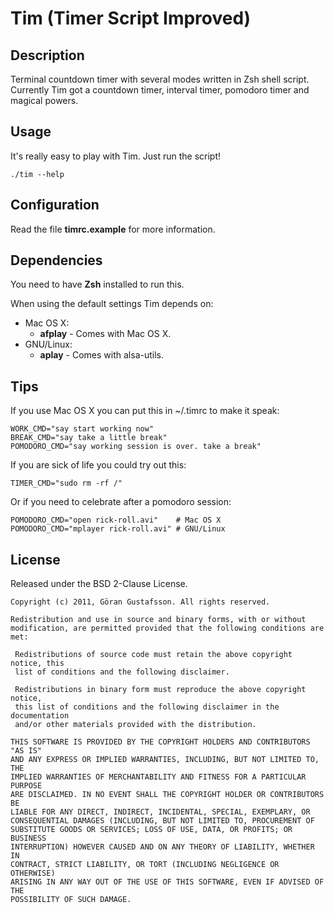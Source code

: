 Tim (Timer Script Improved)
===========================

Description
-----------
Terminal countdown timer with several modes written in Zsh shell script.
Currently Tim got a countdown timer, interval timer, pomodoro timer and magical
powers.

Usage
-----
It's really easy to play with Tim. Just run the script!

    ./tim --help

Configuration
-------------
Read the file **timrc.example** for more information.

Dependencies
------------
You need to have **Zsh** installed to run this.

When using the default settings Tim depends on:

- Mac OS X:
  - **afplay** - Comes with Mac OS X.
- GNU/Linux:
  - **aplay** - Comes with alsa-utils.

Tips
----
If you use Mac OS X you can put this in ~/.timrc to make it speak:

    WORK_CMD="say start working now"
    BREAK_CMD="say take a little break"
    POMODORO_CMD="say working session is over. take a break"

If you are sick of life you could try out this:

    TIMER_CMD="sudo rm -rf /"

Or if you need to celebrate after a pomodoro session:

    POMODORO_CMD="open rick-roll.avi"    # Mac OS X
    POMODORO_CMD="mplayer rick-roll.avi" # GNU/Linux

License
-------
Released under the BSD 2-Clause License.

    Copyright (c) 2011, Göran Gustafsson. All rights reserved.

    Redistribution and use in source and binary forms, with or without
    modification, are permitted provided that the following conditions are met:

     Redistributions of source code must retain the above copyright notice, this
     list of conditions and the following disclaimer.

     Redistributions in binary form must reproduce the above copyright notice,
     this list of conditions and the following disclaimer in the documentation
     and/or other materials provided with the distribution.

    THIS SOFTWARE IS PROVIDED BY THE COPYRIGHT HOLDERS AND CONTRIBUTORS "AS IS"
    AND ANY EXPRESS OR IMPLIED WARRANTIES, INCLUDING, BUT NOT LIMITED TO, THE
    IMPLIED WARRANTIES OF MERCHANTABILITY AND FITNESS FOR A PARTICULAR PURPOSE
    ARE DISCLAIMED. IN NO EVENT SHALL THE COPYRIGHT HOLDER OR CONTRIBUTORS BE
    LIABLE FOR ANY DIRECT, INDIRECT, INCIDENTAL, SPECIAL, EXEMPLARY, OR
    CONSEQUENTIAL DAMAGES (INCLUDING, BUT NOT LIMITED TO, PROCUREMENT OF
    SUBSTITUTE GOODS OR SERVICES; LOSS OF USE, DATA, OR PROFITS; OR BUSINESS
    INTERRUPTION) HOWEVER CAUSED AND ON ANY THEORY OF LIABILITY, WHETHER IN
    CONTRACT, STRICT LIABILITY, OR TORT (INCLUDING NEGLIGENCE OR OTHERWISE)
    ARISING IN ANY WAY OUT OF THE USE OF THIS SOFTWARE, EVEN IF ADVISED OF THE
    POSSIBILITY OF SUCH DAMAGE.

